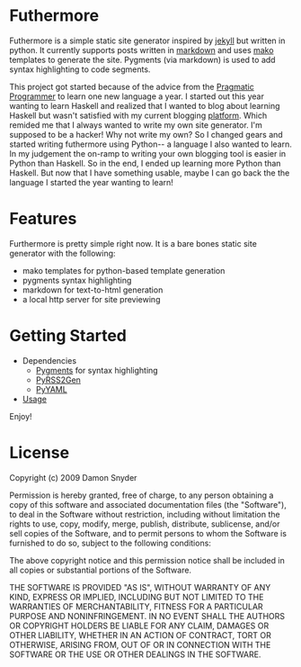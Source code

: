 # Futhermore
Futhermore is a simple static site generator inspired by
[jekyll](http://github.com/mojombo/jekyll/tree/master) but written in python.
It currently supports posts written in
[markdown](http://daringfireball.net/projects/markdown/) and uses
[mako](http://www.makotemplates.org/) templates to generate the site. 
Pygments (via markdown) is used to add syntax highlighting to code segments.

This project got started because of the advice from the [Pragmatic
Programmer](http://www.amazon.com/Pragmatic-Programmer-Journeyman-Master/dp/020161622X/)
to learn one new language a year. I started out this year wanting to learn
Haskell and realized that I wanted to blog about learning Haskell but wasn't
satisfied with my current blogging [platform](http://wordpress.org/). Which
remided me that I always wanted to write my own site generator. I'm supposed to
be a hacker! Why not write my own? So I changed gears and started writing
futhermore using Python-- a language I also wanted to learn. In my judgement
the on-ramp to writing your own blogging tool is easier in Python than
Haskell. So in the end, I ended up learning more Python than Haskell. But now
that I have something usable, maybe I can go back the the language I started
the year wanting to learn!

# Features

Furthermore is pretty simple right now. It is a bare bones static site generator with the following:

 * mako templates for python-based template generation
 * pygments syntax highlighting 
 * markdown for text-to-html generation
 * a local http server for site previewing 


# Getting Started
 * Dependencies
   * [Pygments](http://pygments.org/download/) for syntax highlighting
   * [PyRSS2Gen](http://www.dalkescientific.com/Python/PyRSS2Gen.html) 
   * [PyYAML](http://pyyaml.org/wiki/PyYAML)
 * [Usage](http://github.com/drsnyder/Furthermore/wikis/usage/) 

Enjoy!

# License

Copyright (c) 2009 Damon Snyder

Permission is hereby granted, free of charge, to any person obtaining a copy
of this software and associated documentation files (the "Software"), to deal
in the Software without restriction, including without limitation the rights
to use, copy, modify, merge, publish, distribute, sublicense, and/or sell
copies of the Software, and to permit persons to whom the Software is
furnished to do so, subject to the following conditions:

The above copyright notice and this permission notice shall be included in
all copies or substantial portions of the Software.

THE SOFTWARE IS PROVIDED "AS IS", WITHOUT WARRANTY OF ANY KIND, EXPRESS OR
IMPLIED, INCLUDING BUT NOT LIMITED TO THE WARRANTIES OF MERCHANTABILITY,
FITNESS FOR A PARTICULAR PURPOSE AND NONINFRINGEMENT. IN NO EVENT SHALL THE
AUTHORS OR COPYRIGHT HOLDERS BE LIABLE FOR ANY CLAIM, DAMAGES OR OTHER
LIABILITY, WHETHER IN AN ACTION OF CONTRACT, TORT OR OTHERWISE, ARISING FROM,
OUT OF OR IN CONNECTION WITH THE SOFTWARE OR THE USE OR OTHER DEALINGS IN
THE SOFTWARE.



